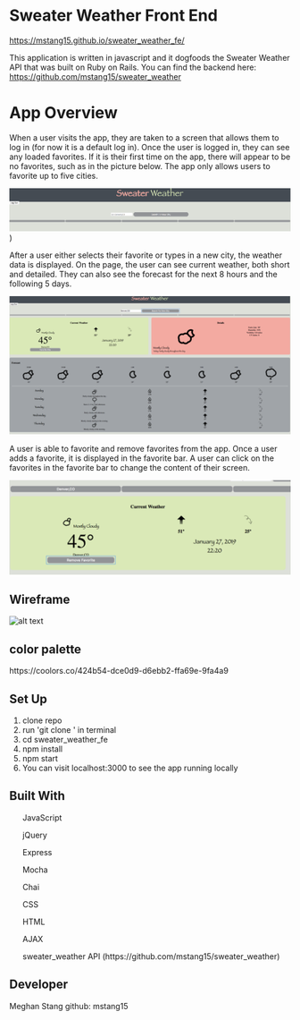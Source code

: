 # Sweater Weather Front End
https://mstang15.github.io/sweater_weather_fe/

This application is written in javascript and it dogfoods the Sweater Weather API that was built on Ruby on Rails. 
You can find the backend here: https://github.com/mstang15/sweater_weather

<h1>App Overview</h1>

When a user visits the app, they are taken to a screen that allows them to log in (for now it is a default log in). Once the user is logged in, they can see any loaded favorites. If it is their first time on the app, there will appear to be no favorites, such as in the picture below. The app only allows users to favorite up to five cities. 

![alt text](readme_images/loggedin.png))

After a user either selects their favorite or types in a new city, the weather data is displayed. On the page, the user can see current weather, both short and detailed. They can also see the forecast for the next 8 hours and the following 5 days. 

![alt text](readme_images/display.png)

A user is able to favorite and remove favorites from the app. Once a user adds a favorite, it is displayed in the favorite bar. A user can click on the favorites in the favorite bar to change the content of their screen. 

![alt text](readme_images/favorite.png)

<h2>Wireframe</h2>

![alt text](http://backend.turing.io/module3/projects/images/sweater_weather/root.png)

<h2>color palette</h2>
https://coolors.co/424b54-dce0d9-d6ebb2-ffa69e-9fa4a9

## Set Up
1. clone repo
2. run 'git clone <repo link>' in terminal
3. cd sweater_weather_fe
4. npm install 
5. npm start 
6. You can visit localhost:3000 to see the app running locally


## Built With

<ul>JavaScript</ul>
<ul>jQuery</ul>
<ul>Express</ul>
<ul>Mocha</ul>
<ul>Chai</ul>
<ul>CSS</ul>
<ul>HTML</ul>
<ul>AJAX</ul>
<ul>sweater_weather API (https://github.com/mstang15/sweater_weather) </ul>



## Developer
Meghan Stang
github: mstang15


